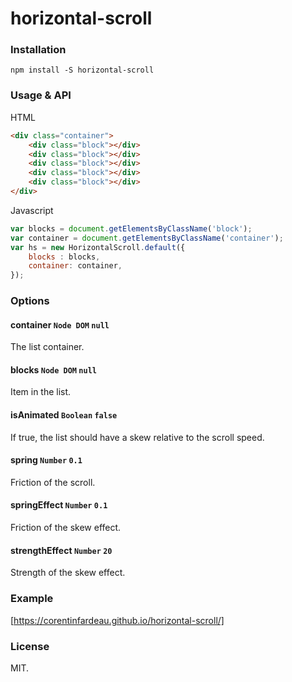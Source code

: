 horizontal-scroll
=====

### Installation

```
npm install -S horizontal-scroll
```

### Usage & API

HTML
```html
<div class="container">
	<div class="block"></div>
	<div class="block"></div>
	<div class="block"></div>
	<div class="block"></div>
	<div class="block"></div>
</div>
```

Javascript
```javascript
var blocks = document.getElementsByClassName('block');
var container = document.getElementsByClassName('container');
var hs = new HorizontalScroll.default({
	blocks : blocks,
	container: container,
});

```

### Options

#### container `Node DOM` `null`
The list container.

#### blocks `Node DOM` `null`
Item in the list.

#### isAnimated `Boolean` `false`
If true, the list should have a skew relative to the scroll speed. 

#### spring `Number` `0.1`
Friction of the scroll.

#### springEffect `Number` `0.1`
Friction of the skew effect.

#### strengthEffect `Number` `20`
Strength of the skew effect.

### Example
[https://corentinfardeau.github.io/horizontal-scroll/]

### License
MIT.
